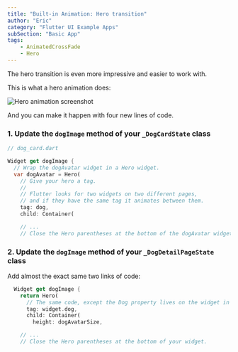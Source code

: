 ```yaml
---
title: "Built-in Animation: Hero transition"
author: "Eric"
category: "Flutter UI Example Apps"
subSection: "Basic App"
tags:
    - AnimatedCrossFade
    - Hero
---
```


The hero transition is even more impressive and easier to work with.

This is what a hero animation does:

![Hero animation screenshot](https://res.cloudinary.com/ericwindmill/image/upload/c_scale,r_5,w_300/v1521400580/flutter_by_example/hero_animation.gif)

And you can make it happen with four new lines of code.

### 1. Update the `dogImage` method of your `_DogCardState` class

```dart
// dog_card.dart

Widget get dogImage {
  // Wrap the dogAvatar widget in a Hero widget.
  var dogAvatar = Hero(
    // Give your hero a tag.
    //
    // Flutter looks for two widgets on two different pages,
    // and if they have the same tag it animates between them.
    tag: dog,
    child: Container(

    // ...
    // Close the Hero parentheses at the bottom of the dogAvatar widget.
```

### 2. Update the `dogImage` method of your `_DogDetailPageState` class

Add almost the exact same two links of code:

```dart
  Widget get dogImage {
    return Hero(
      // The same code, except the Dog property lives on the widget in this file.
      tag: widget.dog,
      child: Container(
        height: dogAvatarSize,

    // ...
    // Close the Hero parentheses at the bottom of your widget.
```
